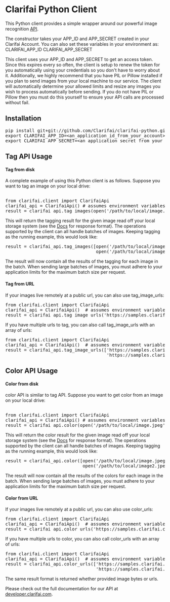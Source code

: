 Clarifai Python Client
====================

This Python client provides a simple wrapper around our powerful image recognition <a href="http://developer.clarifai.com">API</a>.

The constructor takes your APP_ID and APP_SECRET created in your Clarifai Account. You can also
set these variables in your environment as:
CLARIFAI_APP_ID
CLARIFAI_APP_SECRET

This client uses your APP_ID and APP_SECRET to get an access token. Since this expires every so
often, the client is setup to renew the token for you automatically using your credentials so you
don't have to worry about it. Additionally, we highly recommend that you have PIL or Pillow
installed if you plan to send images from your local machine to our service. The client will
automatically determine your allowed limits and resize any images you wish to process automatically
before sending. If you do not have PIL or Pillow then you must do this yourself to ensure your API
calls are processed without fail.

Installation
---------------------
<pre>
pip install git+git://github.com/Clarifai/clarifai-python.git
export CLARIFAI_APP_ID=&lt;an_application_id_from_your_account&gt;
export CLARIFAI_APP_SECRET=&lt;an_application_secret_from_your_account&gt;
</pre>


Tag API Usage
---------------------

#### Tag from disk

A complete example of using this Python client is as follows. Suppose you want to tag an image on
your local drive:

<pre>

from clarifai.client import ClarifaiApi
clarifai_api = ClarifaiApi() # assumes environment variables are set.
result = clarifai_api.tag_images(open('/path/to/local/image.jpeg', 'rb'))
</pre>

This will return the tagging result for the given image read off your local storage system (see the
<a href="https://developer.clarifai.com/guide/">Docs</a> for response format). The operations
supported by the client can all handle batches of images. Keeping tagging as the running example,
this would look like:

<pre>
result = clarifai_api.tag_images([open('/path/to/local/image.jpeg', 'rb'),
                                  open('/path/to/local/image2.jpeg', 'rb')])
</pre>
The result will now contain all the results of the tagging for each image in the batch. When
sending large batches of images, you must adhere to your application limits for the maximum batch
size per request.

#### Tag from URL

If your images live remotely at a public url, you can also use tag_image_urls:
<pre>
from clarifai.client import ClarifaiApi
clarifai_api = ClarifaiApi()  # assumes environment variables are set.
result = clarifai_api.tag_image_urls('https://samples.clarifai.com/metro-north.jpg')
</pre>

If you have multiple urls to tag, you can also call tag_image_urls with an array of urls:
<pre>
from clarifai.client import ClarifaiApi
clarifai_api = ClarifaiApi()  # assumes environment variables are set.
result = clarifai_api.tag_image_urls(['https://samples.clarifai.com/metro-north.jpg',
                                      'https://samples.clarifai.com/car.jpeg'])
</pre>


Color API Usage
---------------------

#### Color from disk

color API is similar to tag API. Suppose you want to get color from an image on
your local drive:

<pre>

from clarifai.client import ClarifaiApi
clarifai_api = ClarifaiApi() # assumes environment variables are set.
result = clarifai_api.color(open('/path/to/local/image.jpeg', 'rb'))
</pre>

This will return the color result for the given image read off your local storage system (see the
<a href="https://developer.clarifai.com/guide/color#color">Docs</a> for response format). The operations
supported by the client can all handle batches of images. Keeping tagging as the running example,
this would look like:

<pre>
result = clarifai_api.color([open('/path/to/local/image.jpeg', 'rb'),
                             open('/path/to/local/image2.jpeg', 'rb')])
</pre>
The result will now contain all the results of the colors for each image in the batch. When
sending large batches of images, you must adhere to your application limits for the maximum batch
size per request.

#### Color from URL

If your images live remotely at a public url, you can also use color_urls:
<pre>
from clarifai.client import ClarifaiApi
clarifai_api = ClarifaiApi()  # assumes environment variables are set.
result = clarifai_api.color_urls('https://samples.clarifai.com/metro-north.jpg')
</pre>

If you have multiple urls to color, you can also call color_urls with an array of urls:
<pre>
from clarifai.client import ClarifaiApi
clarifai_api = ClarifaiApi()  # assumes environment variables are set.
result = clarifai_api.color_urls(['https://samples.clarifai.com/metro-north.jpg',
                                  'https://samples.clarifai.com/car.jpeg'])
</pre>

The same result format is returned whether provided image bytes or urls.

Please check out the full documentation for our API at <a href="https://developer.clarifai.com/docs">developer.clarifai.com</a>.
